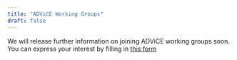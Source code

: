 ```yaml
---
title: "ADViCE Working Groups"
draft: false
---
```

We will release further information on joining ADViCE working groups soon. You can express your interest by filling in [this form](https://assets-gbr.mkt.dynamics.com/cd69a60c-3e6e-41d1-9cc4-5dc606fed704/digitalassets/standaloneforms/02f1dcd2-538c-ee11-be36-6045bd0e6795)